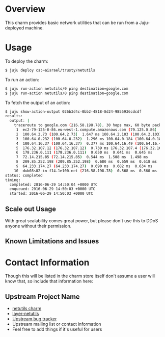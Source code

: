 # Overview

This charm provides basic network utilities that can be run from a Juju-deployed
machine.

# Usage

To deploy the charm:
```bash
$ juju deploy cs:~aisrael/trusty/netutils
```

To run an action:
```bash
$ juju run-action netutils/0 ping destination=google.com
$ juju run-action netutils/0 ping destination=google.com
```

To fetch the output of an action:
```bash
$ juju show-action-output 026b3d4c-0bb2-4818-8d24-9855936cdcdf
results:
  output: |
    traceroute to google.com (216.58.198.78), 30 hops max, 60 byte packets
     1  ec2-79-125-0-86.eu-west-1.compute.amazonaws.com (79.125.0.86)  1.431 ms  1.410 ms  1.380 ms
     2  100.64.2.73 (100.64.2.73)  1.647 ms 100.64.2.103 (100.64.2.103)  1.247 ms 100.64.2.121 (100.64.2.121)  1.224 ms
     3  100.64.0.232 (100.64.0.232)  1.296 ms 100.64.0.184 (100.64.0.184)  1.515 ms 100.64.0.234 (100.64.0.234)  1.079 ms
     4  100.64.16.37 (100.64.16.37)  0.377 ms 100.64.16.49 (100.64.16.49)  0.347 ms 100.64.16.1 (100.64.16.1)  0.340 ms
     5  176.32.107.12 (176.32.107.12)  0.739 ms 176.32.107.4 (176.32.107.4)  0.875 ms  0.748 ms
     6  178.236.0.111 (178.236.0.111)  0.650 ms  0.641 ms  0.645 ms
     7  72.14.215.85 (72.14.215.85)  0.544 ms  1.508 ms  1.498 ms
     8  209.85.252.198 (209.85.252.198)  0.680 ms  0.659 ms  0.618 ms
     9  64.233.174.27 (64.233.174.27)  0.690 ms  0.682 ms  0.634 ms
    10  dub08s02-in-f14.1e100.net (216.58.198.78)  0.568 ms  0.560 ms  0.595 ms
status: completed
timing:
  completed: 2016-06-29 14:50:04 +0000 UTC
  enqueued: 2016-06-29 14:50:03 +0000 UTC
  started: 2016-06-29 14:50:03 +0000 UTC
```

## Scale out Usage

With great scalability comes great power, but please don't use this to DDoS anyone without their permission.

## Known Limitations and Issues

# Contact Information

Though this will be listed in the charm store itself don't assume a user will
know that, so include that information here:

## Upstream Project Name

  - [netutils charm](https://www.jujucharms.com/u/aisrael/netutils)
  - [layer-netutils](https://www.github.com/AdamIsrael/layer-netutils/)
  - [Upstream bug tracker](https://www.github.com/AdamIsrael/layer-netutils/issues)
  - Upstream mailing list or contact information
  - Feel free to add things if it's useful for users

